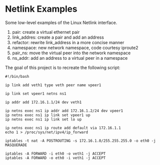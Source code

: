 # Netlink Examples

Some low-level examples of the Linux Netlink interface.

  1. pair:        create a virtual ethernet pair
  2. link_addres: create a pair and add an address
  3. refactor:    rewrite link_address in a more concise manner
  4. namespace:   new network namespace, code courtesy iproute2
  5. pair_ns:     move the virtual peer into the network namespace
  6. ns_addr:     add an address to a virtual peer in a namespace

The goal of this project is to recreate the following script:

```
#!/bin/bash

ip link add veth1 type veth peer name vpeer1

ip link set vpeer1 netns ns1

ip addr add 172.16.1.1/24 dev veth1

ip netns exec ns1 ip addr add 172.16.1.2/24 dev vpeer1
ip netns exec ns1 ip link set vpeer1 up
ip netns exec ns1 ip link set lo up

ip netns exec ns1 ip route add default via 172.16.1.1
echo 1 > /proc/sys/net/ipv4/ip_forward

iptables -t nat -A POSTROUTING -s 172.16.1.0/255.255.255.0 -o eth0 -j MASQUERADE

iptables -A FORWARD -i eth0 -o veth1 -j ACCEPT
iptables -A FORWARD -o eth0 -i veth1 -j ACCEPT
```
